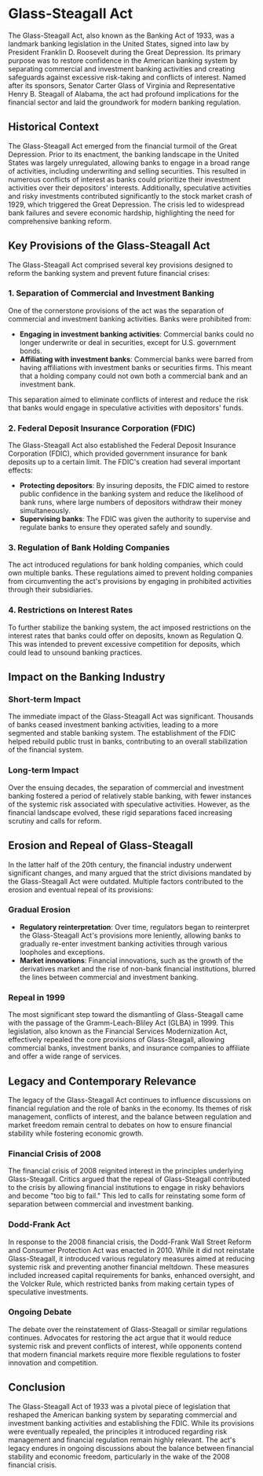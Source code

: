 # Glass-Steagall Act

The Glass-Steagall Act, also known as the Banking Act of 1933, was a landmark banking legislation in the United States, signed into law by President Franklin D. Roosevelt during the Great Depression. Its primary purpose was to restore confidence in the American banking system by separating commercial and investment banking activities and creating safeguards against excessive risk-taking and conflicts of interest. Named after its sponsors, Senator Carter Glass of Virginia and Representative Henry B. Steagall of Alabama, the act had profound implications for the financial sector and laid the groundwork for modern banking regulation.

## Historical Context

The Glass-Steagall Act emerged from the financial turmoil of the Great Depression. Prior to its enactment, the banking landscape in the United States was largely unregulated, allowing banks to engage in a broad range of activities, including underwriting and selling securities. This resulted in numerous conflicts of interest as banks could prioritize their investment activities over their depositors' interests. Additionally, speculative activities and risky investments contributed significantly to the stock market crash of 1929, which triggered the Great Depression. The crisis led to widespread bank failures and severe economic hardship, highlighting the need for comprehensive banking reform.

## Key Provisions of the Glass-Steagall Act

The Glass-Steagall Act comprised several key provisions designed to reform the banking system and prevent future financial crises:

### 1. Separation of Commercial and Investment Banking

One of the cornerstone provisions of the act was the separation of commercial and investment banking activities. Banks were prohibited from:

- **Engaging in investment banking activities**: Commercial banks could no longer underwrite or deal in securities, except for U.S. government bonds.
- **Affiliating with investment banks**: Commercial banks were barred from having affiliations with investment banks or securities firms. This meant that a holding company could not own both a commercial bank and an investment bank.

This separation aimed to eliminate conflicts of interest and reduce the risk that banks would engage in speculative activities with depositors' funds.

### 2. Federal Deposit Insurance Corporation (FDIC)

The Glass-Steagall Act also established the Federal Deposit Insurance Corporation (FDIC), which provided government insurance for bank deposits up to a certain limit. The FDIC's creation had several important effects:

- **Protecting depositors**: By insuring deposits, the FDIC aimed to restore public confidence in the banking system and reduce the likelihood of bank runs, where large numbers of depositors withdraw their money simultaneously.
- **Supervising banks**: The FDIC was given the authority to supervise and regulate banks to ensure they operated safely and soundly.

### 3. Regulation of Bank Holding Companies

The act introduced regulations for bank holding companies, which could own multiple banks. These regulations aimed to prevent holding companies from circumventing the act's provisions by engaging in prohibited activities through their subsidiaries.

### 4. Restrictions on Interest Rates

To further stabilize the banking system, the act imposed restrictions on the interest rates that banks could offer on deposits, known as Regulation Q. This was intended to prevent excessive competition for deposits, which could lead to unsound banking practices.

## Impact on the Banking Industry

### Short-term Impact

The immediate impact of the Glass-Steagall Act was significant. Thousands of banks ceased investment banking activities, leading to a more segmented and stable banking system. The establishment of the FDIC helped rebuild public trust in banks, contributing to an overall stabilization of the financial system.

### Long-term Impact

Over the ensuing decades, the separation of commercial and investment banking fostered a period of relatively stable banking, with fewer instances of the systemic risk associated with speculative activities. However, as the financial landscape evolved, these rigid separations faced increasing scrutiny and calls for reform.

## Erosion and Repeal of Glass-Steagall

In the latter half of the 20th century, the financial industry underwent significant changes, and many argued that the strict divisions mandated by the Glass-Steagall Act were outdated. Multiple factors contributed to the erosion and eventual repeal of its provisions:

### Gradual Erosion

- **Regulatory reinterpretation**: Over time, regulators began to reinterpret the Glass-Steagall Act's provisions more leniently, allowing banks to gradually re-enter investment banking activities through various loopholes and exceptions.
- **Market innovations**: Financial innovations, such as the growth of the derivatives market and the rise of non-bank financial institutions, blurred the lines between commercial and investment banking.

### Repeal in 1999

The most significant step toward the dismantling of Glass-Steagall came with the passage of the Gramm-Leach-Bliley Act (GLBA) in 1999. This legislation, also known as the Financial Services Modernization Act, effectively repealed the core provisions of Glass-Steagall, allowing commercial banks, investment banks, and insurance companies to affiliate and offer a wide range of services.

## Legacy and Contemporary Relevance

The legacy of the Glass-Steagall Act continues to influence discussions on financial regulation and the role of banks in the economy. Its themes of risk management, conflicts of interest, and the balance between regulation and market freedom remain central to debates on how to ensure financial stability while fostering economic growth.

### Financial Crisis of 2008

The financial crisis of 2008 reignited interest in the principles underlying Glass-Steagall. Critics argued that the repeal of Glass-Steagall contributed to the crisis by allowing financial institutions to engage in risky behaviors and become "too big to fail." This led to calls for reinstating some form of separation between commercial and investment banking.

### Dodd-Frank Act

In response to the 2008 financial crisis, the Dodd-Frank Wall Street Reform and Consumer Protection Act was enacted in 2010. While it did not reinstate Glass-Steagall, it introduced various regulatory measures aimed at reducing systemic risk and preventing another financial meltdown. These measures included increased capital requirements for banks, enhanced oversight, and the Volcker Rule, which restricted banks from making certain types of speculative investments.

### Ongoing Debate

The debate over the reinstatement of Glass-Steagall or similar regulations continues. Advocates for restoring the act argue that it would reduce systemic risk and prevent conflicts of interest, while opponents contend that modern financial markets require more flexible regulations to foster innovation and competition.

## Conclusion

The Glass-Steagall Act of 1933 was a pivotal piece of legislation that reshaped the American banking system by separating commercial and investment banking activities and establishing the FDIC. While its provisions were eventually repealed, the principles it introduced regarding risk management and financial regulation remain highly relevant. The act's legacy endures in ongoing discussions about the balance between financial stability and economic freedom, particularly in the wake of the 2008 financial crisis.
